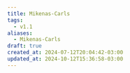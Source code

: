```yaml
---
title: Mikenas-Carls
tags:
  - v1.1
aliases:
  - Mikenas-Carls
draft: true
created_at: 2024-07-12T20:04:42-03:00
updated_at: 2024-10-12T15:36:58-03:00
---
```



